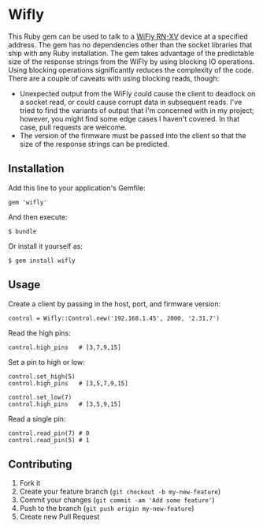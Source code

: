 # Wifly

This Ruby gem can be used to talk to a [WiFly RN-XV](http://www.rovingnetworks.com/products/RN171XV) device at a specified address.  The gem has no dependencies other than the socket libraries that ship with any Ruby installation.  The gem takes advantage of the predictable size of the response strings from the WiFly by using blocking IO operations.  Using blocking operations significantly reduces the complexity of the code.  There are a couple of caveats with using blocking reads, though: 
* Unexpected output from the WiFly could cause the client to deadlock on a socket read, or could cause corrupt data in subsequent reads.  I've tried to find the variants of output that I'm concerned with in my project; however, you might find some edge cases I haven't covered.  In that case, pull requests are welcome. 
* The version of the firmware must be passed into the client so that the size of the response strings can be predicted.  

## Installation

Add this line to your application's Gemfile:

    gem 'wifly'

And then execute:

    $ bundle

Or install it yourself as:

    $ gem install wifly

## Usage
Create a client by passing in the host, port, and firmware version:

    control = Wifly::Control.new('192.168.1.45', 2000, '2.31.7')

Read the high pins:

    control.high_pins   # [3,7,9,15]

Set a pin to high or low:

    control.set_high(5)
    control.high_pins   # [3,5,7,9,15]

    control.set_low(7)
    control.high_pins   # [3,5,9,15]

Read a single pin:

    control.read_pin(7) # 0
    control.read_pin(5) # 1

## Contributing

1. Fork it
2. Create your feature branch (`git checkout -b my-new-feature`)
3. Commit your changes (`git commit -am 'Add some feature'`)
4. Push to the branch (`git push origin my-new-feature`)
5. Create new Pull Request
